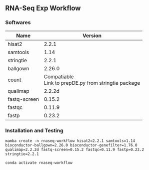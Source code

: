 ## RNA-Seq Exp Workflow

### Softwares

| Name         | Version                                                  |
| ------------ | -------------------------------------------------------- |
| hisat2       | 2.2.1                                                    |
| samtools     | 1.14                                                     |
| stringtie    | 2.2.1                                                    |
| ballgown     | 2.26.0                                                   |
| count        | Compatiable<br> Link to prepDE.py from stringtie package |
| qualimap     | 2.2.2d                                                   |
| fastq-screen | 0.15.2                                                   |
| fastqc       | 0.11.9                                                   |
| fastp        | 0.23.2                                                   |

### Installation and Testing

```
mamba create -n rnaseq-workflow hisat2=2.2.1 samtools=1.14 bioconductor-ballgown=2.26.0 bioconductor-genefilter=1.76.0 qualimap=2.2.2d fastq-screen=0.15.2 fastqc=0.11.9 fastp=0.23.2 stringtie=2.2.1

conda activate rnaseq-workflow
```